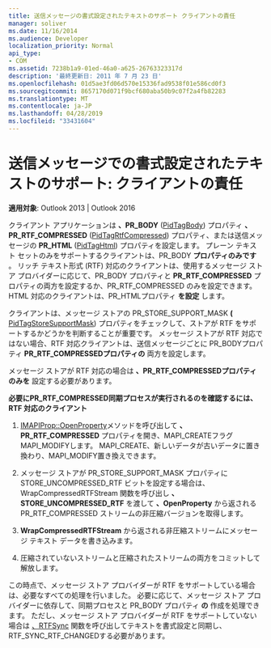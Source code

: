 ```yaml
---
title: 送信メッセージの書式設定されたテキストのサポート クライアントの責任
manager: soliver
ms.date: 11/16/2014
ms.audience: Developer
localization_priority: Normal
api_type:
- COM
ms.assetid: 7238b1a9-01ed-46a0-a625-26763323317d
description: '最終更新日: 2011 年 7 月 23 日'
ms.openlocfilehash: 01d5ae3fd06d570e15336fad9538f01e586cd0f3
ms.sourcegitcommit: 8657170d071f9bcf680aba50b9c07f2a4fb82283
ms.translationtype: MT
ms.contentlocale: ja-JP
ms.lasthandoff: 04/28/2019
ms.locfileid: "33431604"
---
```

# <a name="supporting-formatted-text-in-outgoing-messages-client-responsibilities"></a>送信メッセージでの書式設定されたテキストのサポート: クライアントの責任

  
  
**適用対象**: Outlook 2013 | Outlook 2016 
  
クライアント アプリケーションは **、PR_BODY** ([PidTagBody](pidtagbody-canonical-property.md)) プロパティ **、PR_RTF_COMPRESSED** ([PidTagRtfCompressed](pidtagrtfcompressed-canonical-property.md)) プロパティ、または送信メッセージの **PR_HTML** ([PidTagHtml](pidtaghtml-canonical-property.md)) プロパティを設定します。 プレーン テキスト セットのみをサポートするクライアントは、PR_BODY **プロパティのみです** 。 リッチ テキスト形式 (RTF) 対応のクライアントは、使用するメッセージ ストア プロバイダーに応じて、PR_BODY プロパティと **PR_RTF_COMPRESSED** プロパティの両方を設定するか、PR_RTF_COMPRESSED のみを設定できます。  HTML 対応のクライアントは、PR_HTMLプロパティ **を設定** します。 
  
クライアントは、メッセージ ストアの PR_STORE_SUPPORT_MASK **(** [PidTagStoreSupportMask](pidtagstoresupportmask-canonical-property.md)) プロパティをチェックして、ストアが RTF をサポートするかどうかを判断することが重要です。 メッセージ ストアが RTF 対応ではない場合、RTF 対応クライアントは、送信メッセージごとに PR_BODYプロパティ **PR_RTF_COMPRESSEDプロパティの** 両方を設定します。 
  
メッセージ ストアが RTF 対応の場合は **、PR_RTF_COMPRESSEDプロパティのみを** 設定する必要があります。 
  
 **必要にPR_RTF_COMPRESSED同期プロセスが実行されるのを確認するには、RTF 対応のクライアント**
  
1. [IMAPIProp::OpenProperty](imapiprop-openproperty.md)メソッドを呼び出して **、PR_RTF_COMPRESSED** プロパティを開き、MAPI_CREATEフラグMAPI_MODIFYします。 MAPI_CREATE、新しいデータが古いデータに置き換わり、MAPI_MODIFY置き換えできます。 
    
2. メッセージ ストアが PR_STORE_SUPPORT_MASK プロパティに STORE_UNCOMPRESSED_RTF ビットを設定する場合は、WrapCompressedRTFStream 関数を呼び出し **、STORE_UNCOMPRESSED_RTF** を渡して **、OpenProperty** から返される PR_RTF_COMPRESSED ストリームの非圧縮バージョンを取得します。 [](wrapcompressedrtfstream.md) 
    
3. **WrapCompressedRTFStream** から返される非圧縮ストリームにメッセージ テキスト データを書き込みます。
    
4. 圧縮されていないストリームと圧縮されたストリームの両方をコミットして解放します。
    
この時点で、メッセージ ストア プロバイダーが RTF をサポートしている場合は、必要なすべての処理を行いました。 必要に応じて、メッセージ ストア プロバイダーに依存して、同期プロセスと PR_BODY プロパティ **の** 作成を処理できます。 ただし、メッセージ ストア プロバイダーが RTF をサポートしていない場合は [、RTFSync](rtfsync.md) 関数を呼び出してテキストを書式設定と同期し、RTF_SYNC_RTF_CHANGEDする必要があります。 
  

